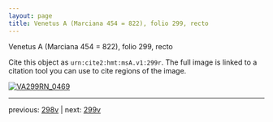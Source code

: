 ```yaml
---
layout: page
title: Venetus A (Marciana 454 = 822), folio 299, recto
---
```


Venetus A (Marciana 454 = 822), folio 299, recto

Cite this object as `urn:cite2:hmt:msA.v1:299r`.  The full image is linked to a citation tool you can use to cite regions of the image.

[![VA299RN_0469](http://www.homermultitext.org/iipsrv?IIIF=/project/homer/pyramidal/deepzoom/hmt/vaimg/2017a/VA299RN_0469.tif/full/800,/0/default.jpg)](http://www.homermultitext.org/ict2/?urn=urn:cite2:hmt:vaimg.2017a:VA299RN_0469) 

---

previous:  [298v](../298v/) | next: [299v](../299v/)